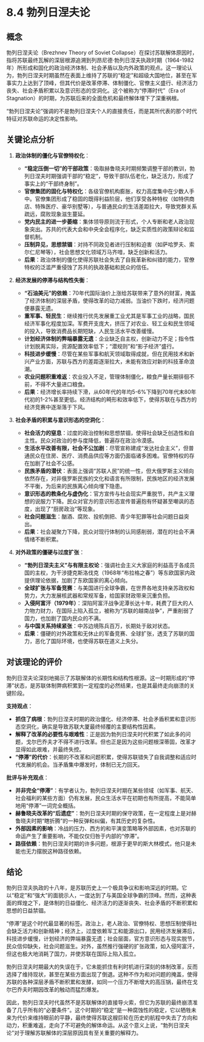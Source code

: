 # 8.4 勃列日涅夫论

## 概念

勃列日涅夫论（Brezhnev Theory of Soviet Collapse）在探讨苏联解体原因时，指将苏联最终瓦解的深层根源追溯到列昂尼德·勃列日涅夫执政时期（1964-1982年）所形成和固化的政治经济体制、社会矛盾以及内外政策的观点。这一理论认为，勃列日涅夫时期虽然在表面上维持了苏联的“稳定”和超级大国地位，甚至在军事实力上达到了顶峰，但其代价是改革停滞、体制僵化、官僚主义盛行、经济活力丧失、社会矛盾积累以及意识形态的空洞化。这个被称为“停滞时代”（Era of Stagnation）的时期，为苏联后来的全面危机和最终解体埋下了深重祸根。

“勃列日涅夫论”强调的不是勃列日涅夫个人的直接责任，而是其所代表的那个时代特征对苏联命运的决定性影响。

## 关键论点分析

1.  **政治体制的僵化与官僚特权化**：
    *   **“稳定压倒一切”的干部政策**：吸取赫鲁晓夫时期频繁调整干部的教训，勃列日涅夫时期强调干部的“稳定”，导致干部队伍老化，缺乏活力，形成了事实上的“干部终身制”。
    *   **官僚集团的固化与特权化**：各级官僚机构膨胀，权力高度集中在少数人手中。官僚集团形成了稳固的既得利益阶层，他们享受各种特权（如特供商店、特殊医疗、豪华别墅等），与普通民众的生活差距拉大，导致党群关系疏远，腐败现象滋生蔓延。
    *   **党内民主的进一步萎缩**：集体领导原则流于形式，个人专断和老人政治现象突出。苏共的代表大会和中央全会程序化，缺乏实质性的政策辩论和监督机制。
    *   **压制异见，思想禁锢**：对持不同政见者进行压制和迫害（如萨哈罗夫、索尔仁尼琴等），社会思想文化领域万马齐喑，缺乏创新和活力。
    *   **后果**：政治体制的僵化使得苏联社会失去了自我革新和纠错的能力，官僚特权的泛滥严重侵蚀了苏共的执政基础和民众的信任。

2.  **经济发展的停滞与结构性失衡**：
    *   **“石油美元”的依赖**：70年代国际油价上涨给苏联带来了意外的财富，掩盖了经济体制的深层矛盾，使得改革的动力减弱。当油价下跌时，经济问题便暴露无遗。
    *   **重军事、轻民生**：继续推行优先发展重工业尤其是军事工业的战略，国民经济军事化程度加深。军费开支庞大，挤压了对农业、轻工业和民生领域的投入，导致消费品长期短缺，人民生活水平改善缓慢。
    *   **计划经济体制的弊端暴露无遗**：企业缺乏自主权，创新动力不足；指令性计划脱离实际，资源配置效率低下；“潜规则”和“影子经济”盛行。
    *   **科技进步缓慢**：尽管在某些军事和航天领域取得成就，但在民用技术和新兴产业方面，苏联与西方的差距逐渐拉大，未能有效应对新的科技革命浪潮。
    *   **农业问题积重难返**：农业投入不足，管理体制僵化，粮食产量长期徘徊不前，不得不大量进口粮食。
    *   **后果**：经济增长率持续下滑，从60年代的年均5-6%下降到70年代末80年代初的1-2%甚至更低。经济结构的畸形和效率低下，使得苏联在与西方的经济竞赛中逐渐落于下风。

3.  **社会矛盾的积累与意识形态的空洞化**：
    *   **社会活力的窒息**：过度的政治控制和思想禁锢，使得社会缺乏创造性和自主性。民众对政治的参与度降低，普遍存在政治冷漠感。
    *   **生活水平改善有限，社会不公加剧**：尽管宣称建成“发达社会主义”，但普通民众在住房、医疗、消费品供应等方面仍面临诸多困难。官僚特权的存在加剧了社会不公感。
    *   **民族矛盾的潜伏**：表面上强调“苏联人民”的统一性，但大俄罗斯主义倾向依然存在，对非俄罗斯民族的文化和语言有所限制，民族地区的经济发展不平衡，为后来的民族离心倾向埋下隐患。
    *   **意识形态的教条化与虚伪化**：官方宣传与社会现实严重脱节，共产主义理想的说服力下降。民众对官方的意识形态宣传普遍抱有怀疑甚至嘲讽的态度，出现了“厨房政治”等现象。
    *   **社会问题滋生**：酗酒、腐败、投机倒把、青少年犯罪等社会问题日益突出。
    *   **后果**：社会凝聚力下降，民众对现行体制的认同感削弱，潜在的社会不满情绪不断积累。

4.  **对外政策的僵硬与过度扩张**：
    *   **“勃列日涅夫主义”与有限主权论**：强调社会主义大家庭的利益高于各成员国的主权，为干涉捷克斯洛伐克（1968年“布拉格之春”）等东欧国家内政提供理论依据，加剧了东欧国家的离心倾向。
    *   **全球扩张与军备竞赛**：与美国进行全球争霸，在世界各地支持亲苏政权和势力，大力发展核武器和常规军备，给国家财政带来沉重负担。
    *   **入侵阿富汗（1979年）**：深陷阿富汗战争泥潭长达十年，耗费了巨大的人力物力财力，在国际上陷入孤立，被称为“苏联的越南战争”，严重削弱了国力，也加剧了国内民众的不满。
    *   **与中国关系持续紧张**：中苏边境陈兵百万，长期处于敌对状态。
    *   **后果**：僵硬的对外政策和无休止的军备竞赛、全球扩张，透支了苏联的国力，恶化了国际环境，也使得苏联在道义上失分。

## 对该理论的评价

勃列日涅夫论深刻地揭示了苏联解体的长期性和结构性根源。这一时期形成的“停滞”状态，是苏联体制弊病积累到一定程度的必然结果，也是其最终走向崩溃的关键阶段。

**支持观点**：
*   **抓住了病根**：勃列日涅夫时期的政治僵化、经济停滞、社会矛盾积累和意识形态空洞化，确实是导致苏联大厦最终倾覆的主要结构性因素。
*   **解释了改革的必要性与艰难性**：正是因为勃列日涅夫时代积累了如此多的问题，戈尔巴乔夫才不得不进行改革。但也正是因为这些问题根深蒂固，改革才显得如此艰难，并最终失控。
*   **“停滞”的代价**：长期的不改革和问题积累，使得苏联错失了自我调整和适应时代发展的机会。当矛盾集中爆发时，体制已无力回天。

**批评与补充观点**：
*   **并非完全“停滞”**：有学者认为，勃列日涅夫时期在某些领域（如军事、航天、社会福利的某些方面）仍有发展，民众生活水平在初期也有所提高，不能简单地用“停滞”一词完全概括。
*   **赫鲁晓夫改革的“后遗症”**：勃列日涅夫时期的保守政策，在一定程度上是对赫鲁晓夫时期“瞎折腾”的一种反弹和纠偏，有其历史的复杂性。
*   **外部因素的影响**：冷战的压力、西方的和平演变策略等外部因素，也对苏联的命运产生了重要影响，不能仅仅归咎于内部的“停滞”。
*   **路径依赖**：勃列日涅夫时期的许多问题，根源于更早的斯大林模式，他只是未能也无力摆脱这种路径依赖。

## 结论

勃列日涅夫执政的十八年，是苏联历史上一个极具争议和影响深远的时期。它以“稳定”和“强大”的面貌示人，一度达到了与美国全球争霸的顶峰。然而，这种表面的辉煌之下，是体制的日益僵化、经济活力的逐渐丧失、社会矛盾的不断积累和思想的日益禁锢。

“停滞”是这个时代最显著的标签。政治上，老人政治、官僚特权、思想压制使得社会缺乏活力和创新精神；经济上，过度依赖军工和能源出口，民用经济发展滞后，科技进步缓慢，计划经济的弊端暴露无遗；社会层面，官方意识形态与现实脱节，民众信仰缺失，社会问题滋生。对外，虽然推行强硬的扩张政策，如入侵阿富汗，但这也极大地消耗了国力，并使苏联在国际上陷入孤立。

勃列日涅夫时期最大的失误在于，它未能抓住有利时机进行深刻的体制改革，反而选择了维持现状，甚至在某些方面出现了倒退。这种不作为和对问题的掩盖，使得苏联的各种深层矛盾不断积累和发酵，如同一个压力不断增大的高压锅，最终在戈尔巴乔夫时期因改革的触动而猛烈爆发。

因此，勃列日涅夫时代虽然不是苏联解体的直接导火索，但它为苏联的最终崩溃准备了几乎所有的“必要条件”。这个时期的“稳定”是一种腐蚀性的稳定，它以牺牲未来为代价来维持眼前的平静，最终使得苏联这艘巨轮在历史的航程中失去了方向和动力，积重难返，走向了不可避免的解体命运。从这个意义上说，“勃列日涅夫论”对于理解苏联解体的深层原因具有至关重要的解释力。
